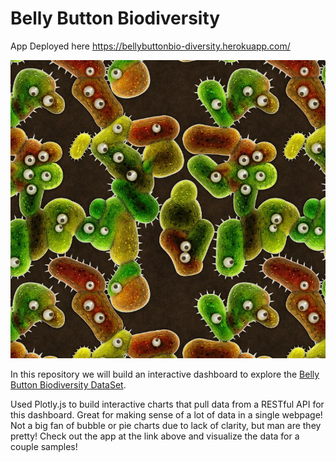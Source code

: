 ﻿# Belly Button Biodiversity

App Deployed here https://bellybuttonbio-diversity.herokuapp.com/

![Bacteria by filterforge.com](Images/bacteria_by_filterforgedotcom.jpg)

In this repository we will build an interactive dashboard to explore the [Belly Button Biodiversity DataSet](http://robdunnlab.com/projects/belly-button-biodiversity/).

Used Plotly.js to build interactive charts that pull data from a RESTful API for this dashboard. Great for making sense of a lot of data in a single webpage! Not a big fan of bubble or pie charts due to lack of clarity, but man are they pretty! Check out the app at the link above and visualize the data for a couple samples!


